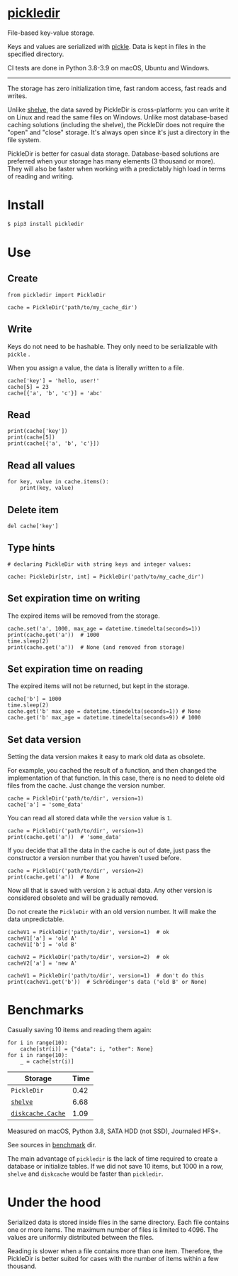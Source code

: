# [pickledir](https://github.com/rtmigo/pickledir_py#readme)

File-based key-value storage.

Keys and values are serialized
with [pickle](https://docs.python.org/3/library/pickle.html). Data is kept in
files in the specified directory.

CI tests are done in Python 3.8-3.9 on macOS, Ubuntu and Windows.

---


The storage has zero initialization time, fast random access, fast reads and
writes.

Unlike [shelve](https://docs.python.org/3/library/shelve.html), the data saved
by PickleDir is cross-platform: you can write it on Linux and read the same
files on Windows. Unlike most database-based caching solutions (including the
shelve), the PickleDir does not require the "open" and "close" storage. It's
always open since it's just a directory in the file system.

PickleDir is better for casual data storage. Database-based solutions are
preferred when your storage has many elements (3 thousand or more). They will
also be faster when working with a predictably high load in terms of reading and
writing.

# Install

``` bash
$ pip3 install pickledir
```

# Use

## Create

``` python3
from pickledir import PickleDir

cache = PickleDir('path/to/my_cache_dir')
```

## Write

Keys do not need to be hashable. They only need to be serializable with `pickle`
.

When you assign a value, the data is literally written to a file.

``` python3
cache['key'] = 'hello, user!'
cache[5] = 23
cache[{'a', 'b', 'c'}] = 'abc'
```

## Read

``` python3
print(cache['key'])
print(cache[5])
print(cache[{'a', 'b', 'c'}])
```

## Read all values

``` python3 
for key, value in cache.items():
    print(key, value)
```    

## Delete item

``` python3
del cache['key']
```

## Type hints

``` python3
# declaring PickleDir with string keys and integer values:

cache: PickleDir[str, int] = PickleDir('path/to/my_cache_dir')
```

## Set expiration time on writing

The expired items will be removed from the storage.

``` python3    
cache.set('a', 1000, max_age = datetime.timedelta(seconds=1))
print(cache.get('a'))  # 1000
time.sleep(2)     
print(cache.get('a'))  # None (and removed from storage)
```

## Set expiration time on reading

The expired items will not be returned, but kept in the storage.

``` python3
cache['b'] = 1000
time.sleep(2)
cache.get('b' max_age = datetime.timedelta(seconds=1)) # None
cache.get('b' max_age = datetime.timedelta(seconds=9)) # 1000
```

## Set data version

Setting the data version makes it easy to mark old data as obsolete.

For example, you cached the result of a function, and then changed the
implementation of that function. In this case, there is no need to delete old
files from the cache. Just change the version number.

``` python3 
cache = PickleDir('path/to/dir', version=1)
cache['a'] = 'some_data'
```

You can read all stored data while the `version` value is `1`.

``` python3 
cache = PickleDir('path/to/dir', version=1)
print(cache.get('a'))  # 'some_data'
```

If you decide that all the data in the cache is out of date, just pass the
constructor a version number that you haven't used before.

``` python3 
cache = PickleDir('path/to/dir', version=2)
print(cache.get('a'))  # None
```

Now all that is saved with version `2` is actual data. Any other version is
considered obsolete and will be gradually removed.

Do not create the `PickleDir` with an old version number. It will make the data
unpredictable.

``` python3
cacheV1 = PickleDir('path/to/dir', version=1)  # ok
cacheV1['a'] = 'old A'
cacheV1['b'] = 'old B'

cacheV2 = PickleDir('path/to/dir', version=2)  # ok
cacheV2['a'] = 'new A'

cacheV1 = PickleDir('path/to/dir', version=1)  # don't do this
print(cacheV1.get('b'))  # Schrödinger's data ('old B' or None)
```

# Benchmarks

Casually saving 10 items and reading them again:

``` python3
for i in range(10):
    cache[str(i)] = {"data": i, "other": None}
for i in range(10):
    _ = cache[str(i)]
```

Storage | Time
--------|-----
`PickleDir` | 0.42
[`shelve`](https://docs.python.org/3/library/shelve.html) | 6.68
[`diskcache.Cache`](https://pypi.org/project/diskcache/) | 1.09

Measured on macOS, Python 3.8, SATA HDD (not SSD), Journaled HFS+.

See sources
in [benchmark](https://github.com/rtmigo/pickledir_py/tree/dev/benchmark) dir.

The main advantage of
`pickledir` is the lack of time required to create a database or initialize
tables. If we did not save 10 items, but 1000 in a row,
`shelve` and `diskcache` would be faster than `pickledir`.

# Under the hood

Serialized data is stored inside files in the same directory. Each file contains
one or more items. The maximum number of files is limited to 4096. The values
are uniformly distributed between the files.

Reading is slower when a file contains more than one item. Therefore, the
PickleDir is better suited for cases with the number of items within a few
thousand.




